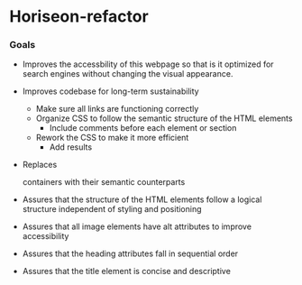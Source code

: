# Horiseon-refactor

### Goals

* Improves the accessbility of this webpage so that is it optimized for search engines without changing the visual appearance.

* Improves codebase for long-term sustainability
    * Make sure all links are functioning correctly
    * Organize CSS to follow the semantic structure of the HTML elements
        * Include comments before each element or section
    * Rework the CSS to make it more efficient
        * Add results

* Replaces <div> containers with their semantic counterparts

* Assures that the structure of the HTML elements follow a logical structure independent of styling and positioning

* Assures that all image elements have alt attributes to improve accessibility

* Assures that the heading attributes fall in sequential order

* Assures that the title element is concise and descriptive
